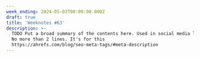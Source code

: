 ```yaml
---
week_ending: 2024-05-03T00:00:00.000Z
draft: true
title: 'Weeknotes #63'
description: >-
  TODO Put a broad summary of the contents here. Used in social media links etc.
  No more than 2 lines. It's for this
  https://ahrefs.com/blog/seo-meta-tags/#meta-description
---
```


